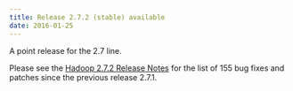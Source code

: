 ```yaml
---
title: Release 2.7.2 (stable) available
date: 2016-01-25
---
```

<!---
  Licensed under the Apache License, Version 2.0 (the "License");
  you may not use this file except in compliance with the License.
  You may obtain a copy of the License at

   https://www.apache.org/licenses/LICENSE-2.0

  Unless required by applicable law or agreed to in writing, software
  distributed under the License is distributed on an "AS IS" BASIS,
  WITHOUT WARRANTIES OR CONDITIONS OF ANY KIND, either express or implied.
  See the License for the specific language governing permissions and
  limitations under the License. See accompanying LICENSE file.
-->

A point release for the 2.7 line.

Please see the [Hadoop 2.7.2 Release
Notes](https://hadoop.apache.org/docs/r2.7.2/hadoop-project-dist/hadoop-common/releasenotes.html)
for the list of 155 bug fixes and patches since the previous release
2.7.1.

